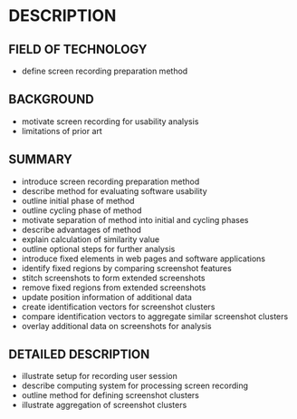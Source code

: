 # DESCRIPTION

## FIELD OF TECHNOLOGY

- define screen recording preparation method

## BACKGROUND

- motivate screen recording for usability analysis
- limitations of prior art

## SUMMARY

- introduce screen recording preparation method
- describe method for evaluating software usability
- outline initial phase of method
- outline cycling phase of method
- motivate separation of method into initial and cycling phases
- describe advantages of method
- explain calculation of similarity value
- outline optional steps for further analysis
- introduce fixed elements in web pages and software applications
- identify fixed regions by comparing screenshot features
- stitch screenshots to form extended screenshots
- remove fixed regions from extended screenshots
- update position information of additional data
- create identification vectors for screenshot clusters
- compare identification vectors to aggregate similar screenshot clusters
- overlay additional data on screenshots for analysis

## DETAILED DESCRIPTION

- illustrate setup for recording user session
- describe computing system for processing screen recording
- outline method for defining screenshot clusters
- illustrate aggregation of screenshot clusters

